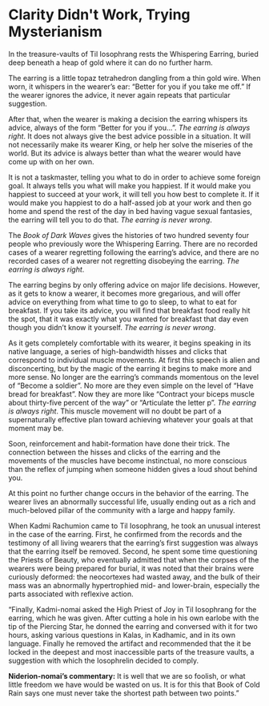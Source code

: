 # **Clarity Didn't Work, Trying Mysterianism**

In the treasure-vaults of Til Iosophrang rests the Whispering Earring, buried deep beneath a heap of gold where it can do no further harm.

The earring is a little topaz tetrahedron dangling from a thin gold wire. When worn, it whispers in the wearer’s ear: “Better for you if you take me off.” If the wearer ignores the advice, it never again repeats that particular suggestion.

After that, when the wearer is making a decision the earring whispers its advice, always of the form “Better for you if you...”. *The earring is always right*. It does not always give the best advice possible in a situation. It will not necessarily make its wearer King, or help her solve the miseries of the world. But its advice is always better than what the wearer would have come up with on her own.

It is not a taskmaster, telling you what to do in order to achieve some foreign goal. It always tells you what will make you happiest. If it would make you happiest to succeed at your work, it will tell you how best to complete it. If it would make you happiest to do a half-assed job at your work and then go home and spend the rest of the day in bed having vague sexual fantasies, the earring will tell you to do that. *The earring is never wrong*.

The *Book of Dark Waves* gives the histories of two hundred seventy four people who previously wore the Whispering Earring. There are no recorded cases of a wearer regretting following the earring’s advice, and there are no recorded cases of a wearer not regretting disobeying the earring. *The earring is always right*.

The earring begins by only offering advice on major life decisions. However, as it gets to know a wearer, it becomes more gregarious, and will offer advice on everything from what time to go to sleep, to what to eat for breakfast. If you take its advice, you will find that breakfast food really hit the spot, that it was exactly what you wanted for breakfast that day even though you didn’t know it yourself. *The earring is never wrong*.

As it gets completely comfortable with its wearer, it begins speaking in its native language, a series of high-bandwidth hisses and clicks that correspond to individual muscle movements. At first this speech is alien and disconcerting, but by the magic of the earring it begins to make more and more sense. No longer are the earring’s commands momentous on the level of “Become a soldier”. No more are they even simple on the level of “Have bread for breakfast”. Now they are more like “Contract your biceps muscle about thirty-five percent of the way” or “Articulate the letter p”. *The earring is always right*. This muscle movement will no doubt be part of a supernaturally effective plan toward achieving whatever your goals at that moment may be.

Soon, reinforcement and habit-formation have done their trick. The connection between the hisses and clicks of the earring and the movements of the muscles have become instinctual, no more conscious than the reflex of jumping when someone hidden gives a loud shout behind you.

At this point no further change occurs in the behavior of the earring. The wearer lives an abnormally successful life, usually ending out as a rich and much-beloved pillar of the community with a large and happy family.

When Kadmi Rachumion came to Til Iosophrang, he took an unusual interest in the case of the earring. First, he confirmed from the records and the testimony of all living wearers that the earring’s first suggestion was always that the earring itself be removed. Second, he spent some time questioning the Priests of Beauty, who eventually admitted that when the corpses of the wearers were being prepared for burial, it was noted that their brains were curiously deformed: the neocortexes had wasted away, and the bulk of their mass was an abnormally hypertrophied mid- and lower-brain, especially the parts associated with reflexive action.

“Finally, Kadmi-nomai asked the High Priest of Joy in Til Iosophrang for the earring, which he was given. After cutting a hole in his own earlobe with the tip of the Piercing Star, he donned the earring and conversed with it for two hours, asking various questions in Kalas, in Kadhamic, and in its own language. Finally he removed the artifact and recommended that the it be locked in the deepest and most inaccessible parts of the treasure vaults, a suggestion with which the Iosophrelin decided to comply.

**Niderion-nomai’s commentary:** It is well that we are so foolish, or what little freedom we have would be wasted on us. It is for this that Book of Cold Rain says one must never take the shortest path between two points.”
